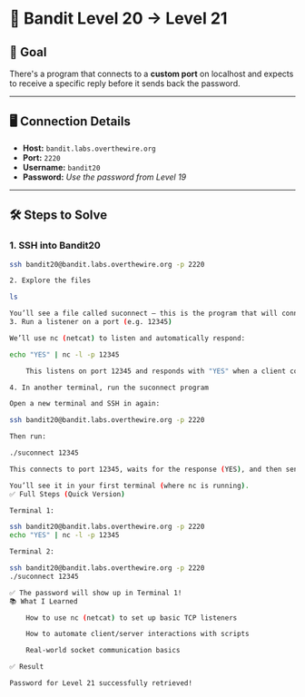 # 📡 Bandit Level 20 → Level 21

## 🎯 Goal

There's a program that connects to a **custom port** on localhost and expects to receive a specific reply before it sends back the password.

---

## 🖥️ Connection Details

- **Host:** `bandit.labs.overthewire.org`
- **Port:** `2220`
- **Username:** `bandit20`
- **Password:** _Use the password from Level 19_

---

## 🛠️ Steps to Solve

### 1. SSH into Bandit20

```bash
ssh bandit20@bandit.labs.overthewire.org -p 2220

2. Explore the files

ls

You’ll see a file called suconnect — this is the program that will connect to your listener.
3. Run a listener on a port (e.g. 12345)

We’ll use nc (netcat) to listen and automatically respond:

echo "YES" | nc -l -p 12345

    This listens on port 12345 and responds with "YES" when a client connects.

4. In another terminal, run the suconnect program

Open a new terminal and SSH in again:

ssh bandit20@bandit.labs.overthewire.org -p 2220

Then run:

./suconnect 12345

This connects to port 12345, waits for the response (YES), and then sends back the password.

You’ll see it in your first terminal (where nc is running).
✅ Full Steps (Quick Version)

Terminal 1:

ssh bandit20@bandit.labs.overthewire.org -p 2220
echo "YES" | nc -l -p 12345

Terminal 2:

ssh bandit20@bandit.labs.overthewire.org -p 2220
./suconnect 12345

✅ The password will show up in Terminal 1!
📚 What I Learned

    How to use nc (netcat) to set up basic TCP listeners

    How to automate client/server interactions with scripts

    Real-world socket communication basics

✅ Result

Password for Level 21 successfully retrieved!
